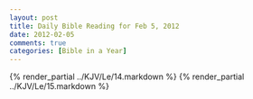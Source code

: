 ```yaml
---
layout: post
title: Daily Bible Reading for Feb 5, 2012
date: 2012-02-05
comments: true
categories: [Bible in a Year]
---
```

{% render_partial ../KJV/Le/14.markdown %}
{% render_partial ../KJV/Le/15.markdown %}
